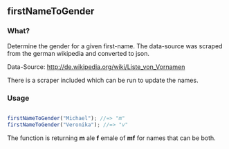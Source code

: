 ## firstNameToGender

### What?

Determine the gender for a given first-name.
The data-source was scraped from the german wikipedia and converted to json.

Data-Source: http://de.wikipedia.org/wiki/Liste_von_Vornamen

There is a scraper included which can be run to update the names.

### Usage

```javascript

firstNameToGender("Michael"); //=> "m"
firstNameToGender("Veronika"); //=> "v"

```

The function is returning __m__ ale __f__ emale of __mf__ for names that can be both.
